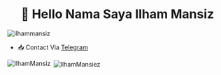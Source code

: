 <h1 align="center">🙋 Hello Nama Saya Ilham Mansiz</h1>
<p align="left"> <img src="https://komarev.com/ghpvc/?username=ilhammansiz&label=Profile%20views&color=0e75b6&style=plastic" alt="ilhammansiz" /> </p>

- 📥 Contact Via [Telegram](https://t.me/diemmmmmmmmmm)


<p><img align="left" src="https://github-readme-stats.vercel.app/api/top-langs?username=IlhamMansiz&show_icons=true&theme=tokyonight&locale=en&layout=compact" alt="IlhamMansiz" /></p>

<p>&nbsp;<img align="center" src="https://github-readme-stats.vercel.app/api?username=IlhamMansiez&show_icons=true&theme=tokyonight&locale=en" alt="IlhamMansiez" /></p>
